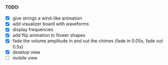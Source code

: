 #### TODO:

- [x] give strings a wind-like animation
- [x] add visualizer board with waveforms
- [x] display frequencies
- [x] add flip animation to flower shapes
- [x] fade the volume amplitude in and out the chimes (fade in 0.05s, fade out 0.5s)
- [x] desktop view
- [ ] mobile view